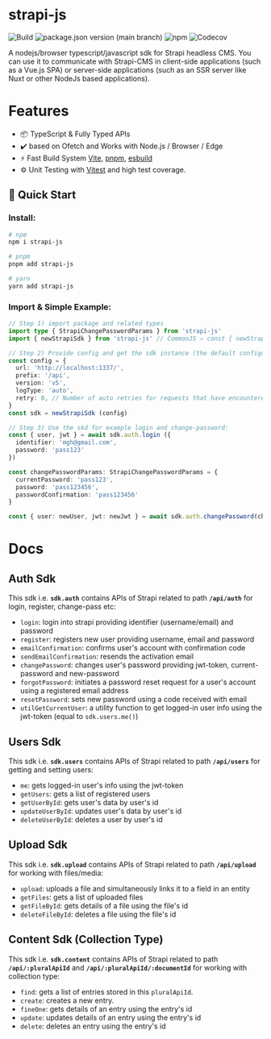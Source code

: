 # strapi-js

![Build](https://img.shields.io/github/actions/workflow/status/mohammadGh/strapi-js/build-typecheck-test.yml)
![package.json version (main branch)](https://img.shields.io/github/package-json/v/mohammadGh/strapi-js/main)
![npm](https://img.shields.io/npm/v/strapi-js)
![Codecov](https://img.shields.io/codecov/c/github/mohammadGh/strapi-js)

A nodejs/browser typescript/javascript sdk for Strapi headless CMS. You can use it to communicate with Strapi-CMS in client-side applications (such as a Vue.js SPA) or server-side applications (such as an SSR server like Nuxt or other NodeJs based applications).

# Features

- 📦 TypeScript & Fully Typed APIs
- ✔️ based on Ofetch and Works with Node.js / Browser / Edge
- ⚡️ Fast Build System [Vite](https://github.com/vitejs/vite), [pnpm](https://pnpm.io/), [esbuild](https://github.com/evanw/esbuild)
- ⚙️ Unit Testing with [Vitest](https://github.com/vitest-dev/vitest) and high test coverage.

## 🚀 Quick Start

### Install:

```bash
# npm
npm i strapi-js

# pnpm
pnpm add strapi-js

# yarn
yarn add strapi-js
```

### Import & Simple Example:

```ts
// Step 1) import package and related types
import type { StrapiChangePasswordParams } from 'strapi-js'
import { newStrapiSdk } from 'strapi-js' // CommonJS ⇒ const { newStrapiSdk } = require('strapi-js')

// Step 2) Provide config and get the sdk instance (the default configuration)
const config = {
  url: 'http://localhost:1337/',
  prefix: '/api',
  version: 'v5',
  logType: 'auto',
  retry: 0, // Number of auto retries for requests that have encountered an error
}
const sdk = newStrapiSdk (config)

// Step 3) Use the skd for example login and change-password:
const { user, jwt } = await sdk.auth.login ({
  identifier: 'mgh@gmail.com',
  password: 'pass123'
})

const changePasswordParams: StrapiChangePasswordParams = {
  currentPassword: 'pass123',
  password: 'pass123456',
  passwordConfirmation: 'pass123456'
}

const { user: newUser, jwt: newJwt } = await sdk.auth.changePassword(changePasswordParams, { token: jwt })
```

# Docs
## Auth Sdk
This sdk i.e. **`sdk.auth`** contains APIs of Strapi related to path **`/api/auth`** for login, register, change-pass etc:
- `login`: login into strapi providing identifier (username/email) and password
- `register`: registers new user providing username, email and password
- `emailConfirmation`: confirms user's account with confirmation code
- `sendEmailConfirmation`: resends the activation email
- `changePassword`: changes user's password providing jwt-token, current-password and new-password
- `forgotPassword`: initiates a password reset request for a user's account using a registered email address
- `resetPassword`: sets new password using a code received with email
- `utilGetCurrentUser`: a utility function to get logged-in user info using the jwt-token (equal to `sdk.users.me()`)

## Users Sdk
This sdk i.e. **`sdk.users`** contains APIs of Strapi related to path **`/api/users`** for getting and setting users:
- `me`: gets logged-in user's info using the jwt-token
- `getUsers`: gets a list of registered users
- `getUserById`: gets user's data by user's id
- `updateUserById`: updates user's data by user's id
- `deleteUserById`: deletes a user by user's id

## Upload Sdk
This sdk i.e. **`sdk.upload`** contains APIs of Strapi related to path **`/api/upload`** for working with files/media:
- `upload`: uploads a file and simultaneously links it to a field in an entity
- `getFiles`: gets a list of uploaded files
- `getFileById`: gets details of a file using the file's id
- `deleteFileById`: deletes a file using the file's id

## Content Sdk (Collection Type)
This sdk i.e. **`sdk.content`** contains APIs of Strapi related to path **`/api/:pluralApiId`** and **`/api/:pluralApiId/:documentId`** for working with collection type:
- `find`: gets a list of entries stored in this `pluralApiId`.
- `create`: creates a new entry.
- `fineOne`: gets details of an entry using the entry's id
- `update`: updates details of an entry using the entry's id
- `delete`: deletes an entry using the entry's id
